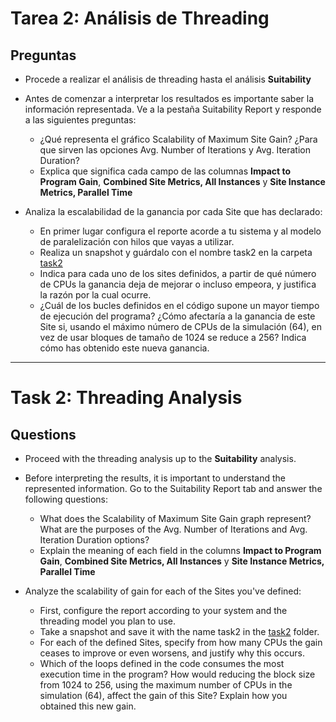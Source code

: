 # Tarea 2: Análisis de Threading
## Preguntas

* Procede a realizar el análisis de threading hasta el análisis **Suitability**

* Antes de comenzar a interpretar los resultados es importante saber la información representada. Ve a la pestaña Suitability Report y responde a las siguientes preguntas:
    * ¿Qué representa el gráfico Scalability of Maximum Site Gain? ¿Para que sirven las opciones Avg. Number of Iterations y Avg. Iteration Duration?
    * Explica que significa cada campo de las columnas **Impact to Program Gain**, **Combined Site Metrics, All Instances** y **Site Instance Metrics, Parallel Time**

* Analiza la escalabilidad de la ganancia por cada Site que has declarado:
    * En primer lugar configura el reporte acorde a tu sistema y al modelo de paralelización con hilos que vayas a utilizar.
    * Realiza un snapshot y guárdalo con el nombre task2 en la carpeta [task2](/results/task2)
    * Indica para cada uno de los sites definidos, a partir de qué número de CPUs la ganancia deja de mejorar o incluso empeora, y justifica la razón por la cual ocurre.
    * ¿Cuál de los bucles definidos en el código supone un mayor tiempo de ejecución del programa? ¿Cómo afectaría a la ganancia de este Site si, usando el máximo número de CPUs de la simulación (64), en vez de usar bloques de tamaño de 1024 se reduce a 256? Indica cómo has obtenido este nueva ganancia.
	
	
----


# Task 2: Threading Analysis
## Questions

* Proceed with the threading analysis up to the **Suitability** analysis.

* Before interpreting the results, it is important to understand the represented information. Go to the Suitability Report tab and answer the following questions:
    * What does the Scalability of Maximum Site Gain graph represent? What are the purposes of the Avg. Number of Iterations and Avg. Iteration Duration options?
    * Explain the meaning of each field in the columns **Impact to Program Gain**, **Combined Site Metrics, All Instances** y **Site Instance Metrics, Parallel Time**

* Analyze the scalability of gain for each of the Sites you've defined:
    * First, configure the report according to your system and the threading model you plan to use.
    * Take a snapshot and save it with the name task2 in the [task2](/results/task2) folder.
    * For each of the defined Sites, specify from how many CPUs the gain ceases to improve or even worsens, and justify why this occurs.
    * Which of the loops defined in the code consumes the most execution time in the program? How would reducing the block size from 1024 to 256, using the maximum number of CPUs in the simulation (64), affect the gain of this Site? Explain how you obtained this new gain.
